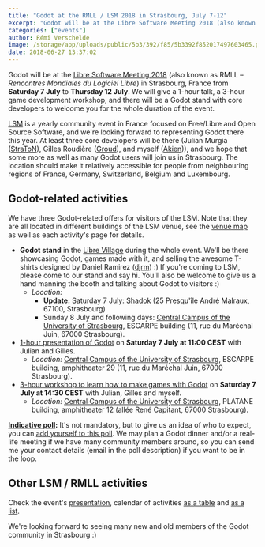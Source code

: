 ```yaml
---
title: "Godot at the RMLL / LSM 2018 in Strasbourg, July 7-12"
excerpt: "Godot will be at the Libre Software Meeting 2018 (also known as RMLL – Rencontres Mondiales du Logiciel Libre) in Strasbourg, France from Saturday 7 July to Thursday 12 July. We will give a 1-hour talk, a 3-hour workshop and will have a Godot booth for the whole duration of the event."
categories: ["events"]
author: Rémi Verschelde
image: /storage/app/uploads/public/5b3/392/f85/5b3392f852017497603465.png
date: 2018-06-27 13:37:02
---
```


Godot will be at the [Libre Software Meeting 2018](https://2018.rmll.info/en) (also known as RMLL – *Rencontres Mondiales du Logiciel Libre*) in Strasbourg, France from **Saturday 7 July** to **Thursday 12 July**. We will give a 1-hour talk, a 3-hour game development workshop, and there will be a Godot stand with core developers to welcome you for the whole duration of the event.

[LSM](https://2018.rmll.info/en) is a yearly community event in France focused on Free/Libre and Open Source Software, and we're looking forward to representing Godot there this year. At least three core developers will be there (Julian Murgia ([StraToN](https://github.com/StraToN)), Gilles Roudière ([Groud](https://github.com/Groud)), and myself ([Akien](https://github.com/akien-mga))), and we hope that some more as well as many Godot users will join us in Strasbourg. The location should make it relatively accessible for people from neighbouring regions of France, Germany, Switzerland, Belgium and Luxembourg.

## Godot-related activities

We have three Godot-related offers for visitors of the LSM. Note that they are all located in different buildings of the LSM venue, see the [venue map](https://2018.rmll.info/en/info/map) as well as each activity's page for details.

- **Godot stand** in the [Libre Village](https://2018.rmll.info/en/program/calendar/list#saturday-village) during the whole event. We'll be there showcasing Godot, games made with it, and selling the awesome T-shirts designed by Daniel Ramirez ([djrm](https://github.com/djrm)) :) If you're coming to LSM, please come to our stand and say hi. You'll also be welcome to give us a hand manning the booth and talking about Godot to visitors :)
  * *Location:*
     - **Update:** Saturday 7 July: [Shadok](https://www.shadok.strasbourg.eu/) (25 Presqu'île André Malraux, 67100, Strasbourg)
     - Sunday 8 July and following days: [Central Campus of the University of Strasbourg](https://2018.rmll.info/en/info/access), ESCARPE building (11, rue du Maréchal Juin, 67000 Strasbourg).
- [1-hour presentation of Godot](https://2018.rmll.info/en/program/calendar/list#saturday-track16-0) on **Saturday 7 July at 11:00 CEST** with Julian and Gilles.
  * *Location:* [Central Campus of the University of Strasbourg](https://2018.rmll.info/en/info/access), ESCARPE building, amphitheater 29 (11, rue du Maréchal Juin, 67000 Strasbourg).
- [3-hour workshop to learn how to make games with Godot](https://2018.rmll.info/en/program/calendar/list#saturday-track16-2) on **Saturday 7 July at 14:30 CEST** with Julian, Gilles and myself.
  * *Location:* [Central Campus of the University of Strasbourg](https://2018.rmll.info/en/info/access), PLATANE building, amphitheater 12 (allée René Capitant, 67000 Strasbourg).

**[Indicative poll](https://framadate.org/godot-rmll-2018):** It's not mandatory, but to give us an idea of who to expect, you can [add yourself to this poll](https://framadate.org/godot-rmll-2018). We may plan a Godot dinner and/or a real-life meeting if we have many community members around, so you can send me your contact details (email in the poll description) if you want to be in the loop.

## Other LSM / RMLL activities

Check the event's [presentation](https://2018.rmll.info/en/program/presentation), calendar of activities [as a table](https://2018.rmll.info/en/program/calendar/table) and [as a list](https://2018.rmll.info/en/program/calendar/list).

We're looking forward to seeing many new and old members of the Godot community in Strasbourg :)